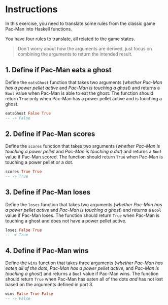 # Instructions

In this exercise, you need to translate some rules from the classic game Pac-Man into Haskell functions.

You have four rules to translate, all related to the game states.

> Don't worry about how the arguments are derived, just focus on combining the arguments to return the intended result.

## 1. Define if Pac-Man eats a ghost

Define the `eatsGhost` function that takes two arguments (_whether Pac-Man has a power pellet active_ and _Pac-Man is touching a ghost_) and returns a `Bool` value when Pac-Man is able to eat the ghost.
The function should return `True` only when Pac-Man has a power pellet active and is touching a ghost.

```Haskell
eatsGhost False True
-- -> False
```

## 2. Define if Pac-Man scores

Define the `scores` function that takes two arguments (_whether Pac-Man is touching a power pellet_ and _Pac-Man is touching a dot_) and returns a `Bool` value if Pac-Man scored.
The function should return `True` when Pac-Man is touching a power pellet or a dot.

```Haskell
scores True True
-- -> True
```

## 3. Define if Pac-Man loses

Define the `loses` function that takes two arguments (_whether Pac-Man has a power pellet active_ and _Pac-Man is touching a ghost_) and returns a `Bool` value if Pac-Man loses.
The function should return `True` when Pac-Man is touching a ghost and does not have a power pellet active.

```Haskell
loses False True
-- -> True
```

## 4. Define if Pac-Man wins

Define the `wins` function that takes three arguments (_whether Pac-Man has eaten all of the dots_, _Pac-Man has a power pellet active_, and _Pac-Man is touching a ghost_) and returns a `Bool` value if Pac-Man wins.
The function should return `True` when Pac-Man has eaten all of the dots _and_ has not lost based on the arguments defined in part 3.

```Haskell
wins False True False
-- -> False
```
